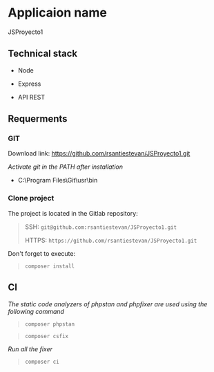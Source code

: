 # Applicaion name

JSProyecto1

## Technical stack

* Node

* Express

* API REST

## Requerments

### GIT

Download link: https://github.com/rsantiestevan/JSProyecto1.git

*Activate git in the PATH after installation*

- C:\Program Files\Git\usr\bin

### Clone project

The project is located in the Gitlab repository:

> SSH:
> `git@github.com:rsantiestevan/JSProyecto1.git`
>
> HTTPS:
> `https://github.com/rsantiestevan/JSProyecto1.git`

Don't forget to execute:

>`composer install`

## CI
*The static code analyzers of phpstan and phpfixer are used using the following command*
> `composer phpstan`

> `composer csfix`

*Run all the fixer*
> `composer ci`